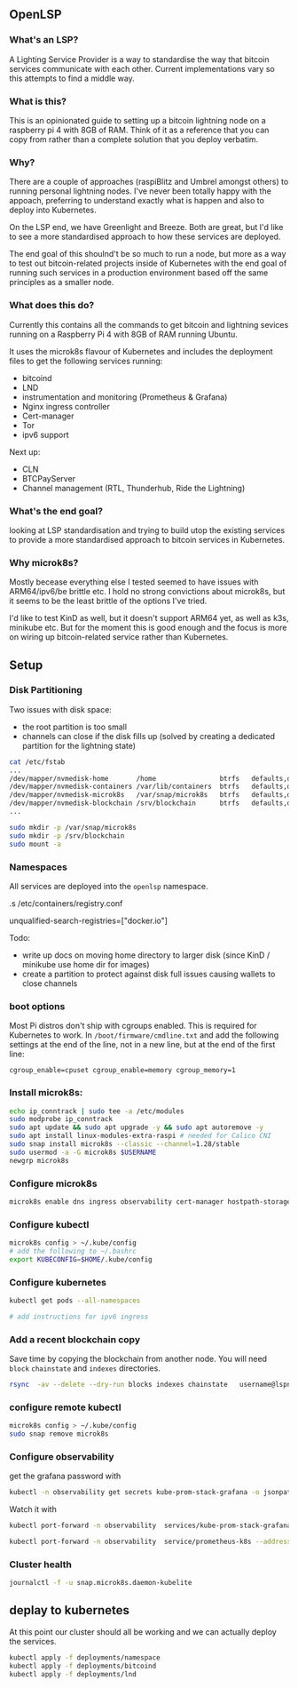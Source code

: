 ## OpenLSP

### What's an LSP?

A Lighting Service Provider is a way to standardise the way that bitcoin services communicate with each other. Current implementations vary so this attempts to find a middle way.

### What is this?

This is an opinionated guide to setting up a bitcoin lightning node on a raspberry pi 4 with 8GB of RAM. Think of it as a reference that you can copy from rather than a complete solution that you deploy verbatim.

### Why?

There are a couple of approaches (raspiBlitz and Umbrel amongst others) to running personal lightning nodes. I've never been totally happy with the appoach, preferring to understand exactly what is happen and also to deploy into Kubernetes. 

On the LSP end, we have Greenlight and Breeze. Both are great, but I'd like to see a more standardised approach to how these services are deployed.

The end goal of this shoulnd't be so much to run a node, but more as a way to test out bitcoin-related projects inside of Kubernetes with the end goal of running such services in a production environment based off the same principles as a smaller node.

### What does this do?

Currently this contains all the commands to get bitcoin and lightning sevices running on a Raspberry Pi 4 with 8GB of RAM running Ubuntu. 

It uses the microk8s flavour of Kubernetes and includes the deployment files to get the following services running:
- bitcoind
- LND
- instrumentation and monitoring (Prometheus & Grafana) 
- Nginx ingress controller
- Cert-manager
- Tor
- ipv6 support

Next up:
- CLN
- BTCPayServer
- Channel management (RTL, Thunderhub, Ride the Lightning)


### What's the end goal?
looking at LSP standardisation and trying to build utop the existing services to provide a more standardised approach to bitcoin services in Kubernetes.

### Why microk8s?

Mostly becease everything else I tested seemed to have issues with ARM64/ipv6/be brittle etc. I hold no strong convictions about microk8s, but it seems to be the least brittle of the options I've tried.

I'd like to test KinD as well, but it doesn't support ARM64 yet, as well as k3s, minikube etc. But for the moment this is good enough and the focus is more on wiring up bitcoin-related service rather than Kubernetes. 

## Setup 

### Disk Partitioning

Two issues with disk space:
- the root partition is too small
- channels can close if the disk fills up (solved by creating a dedicated partition for the lightning state)

```bash
cat /etc/fstab
...
/dev/mapper/nvmedisk-home       /home                btrfs   defaults,discard 0 1  
/dev/mapper/nvmedisk-containers /var/lib/containers  btrfs   defaults,discard 0 1 
/dev/mapper/nvmedisk-microk8s   /var/snap/microk8s   btrfs   defaults,discard 0 1 
/dev/mapper/nvmedisk-blockchain /srv/blockchain      btrfs   defaults,discard 0 1 
...

sudo mkdir -p /var/snap/microk8s
sudo mkdir -p /srv/blockchain
sudo mount -a
```

### Namespaces

All services are deployed into the `openlsp` namespace.



.s
/etc/containers/registry.conf

unqualified-search-registries=["docker.io"]

Todo:

- write up docs on moving home directory to larger disk (since KinD / minikube use home dir for images)
- create a partition to protect against disk full issues causing wallets to close channels
 

### boot options

Most Pi distros don't ship with cgroups enabled. This is required for Kubernetes to work. In `/boot/firmware/cmdline.txt` and add the following settings at the end of the line, not in a new line, but at the end of the first line:

```
cgroup_enable=cpuset cgroup_enable=memory cgroup_memory=1
```

### Install microk8s:

```bash
echo ip_conntrack | sudo tee -a /etc/modules
sudo modprobe ip_conntrack
sudo apt update && sudo apt upgrade -y && sudo apt autoremove -y
sudo apt install linux-modules-extra-raspi # needed for Calico CNI
sudo snap install microk8s --classic --channel=1.28/stable
sudo usermod -a -G microk8s $USERNAME
newgrp microk8s
```

### Configure microk8s

```bash
microk8s enable dns ingress observability cert-manager hostpath-storage
```

### Configure kubectl
  
```bash
microk8s config > ~/.kube/config
# add the following to ~/.bashrc
export KUBECONFIG=$HOME/.kube/config
```

### Configure kubernetes

```bash
kubectl get pods --all-namespaces

# add instructions for ipv6 ingress
```

### Add a recent blockchain copy

Save time by copying the blockchain from another node. You will need `block` `chainstate` and `indexes` directories.

```bash
rsync  -av --delete --dry-run blocks indexes chainstate   username@lspnode:/srv/blockchain/
```


### configure remote kubectl

```bash
microk8s config > ~/.kube/config
sudo snap remove microk8s  
```

### Configure observability

get the grafana password with
```bash
kubectl -n observability get secrets kube-prom-stack-grafana -o jsonpath="{.data.admin-password}" | base64 --decode ; echo 
```

Watch it with
```bash
kubectl port-forward -n observability  services/kube-prom-stack-grafana --address 0.0.0.0 3000:80 # grafana

kubectl port-forward -n observability  service/prometheus-k8s --address 0.0.0.0 9090 # prometheus
```

### Cluster health

```bash
journalctl -f -u snap.microk8s.daemon-kubelite
```

## deplay to kubernetes

At this point our cluster should all be working and we can actually deploy the services.

```bash
kubectl apply -f deployments/namespace
kubectl apply -f deployments/bitcoind
kubectl apply -f deployments/lnd
```
